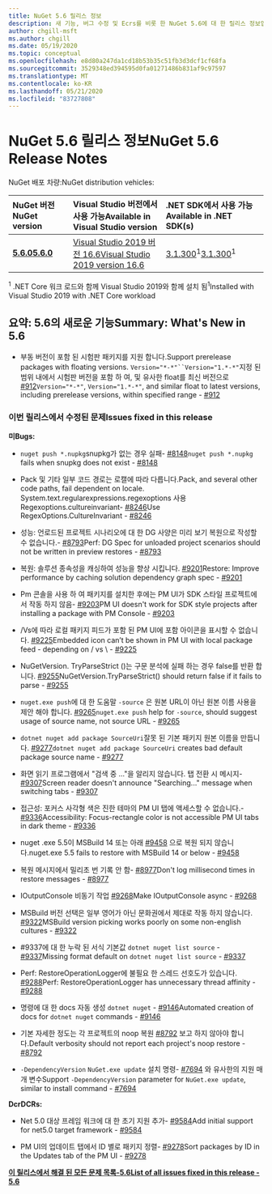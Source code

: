 ```yaml
---
title: NuGet 5.6 릴리스 정보
description: 새 기능, 버그 수정 및 Ecrs를 비롯 한 NuGet 5.6에 대 한 릴리스 정보입니다.
author: chgill-msft
ms.author: chgill
ms.date: 05/19/2020
ms.topic: conceptual
ms.openlocfilehash: e8d80a247da1cd18b53b35c51fb3d3dcf1cf68fa
ms.sourcegitcommit: 3529348ed394595d0fa01271486b831af9c97597
ms.translationtype: MT
ms.contentlocale: ko-KR
ms.lasthandoff: 05/21/2020
ms.locfileid: "83727808"
---
```

# <a name="nuget-56-release-notes"></a><span data-ttu-id="f94d8-103">NuGet 5.6 릴리스 정보</span><span class="sxs-lookup"><span data-stu-id="f94d8-103">NuGet 5.6 Release Notes</span></span>

<span data-ttu-id="f94d8-104">NuGet 배포 차량:</span><span class="sxs-lookup"><span data-stu-id="f94d8-104">NuGet distribution vehicles:</span></span>

| <span data-ttu-id="f94d8-105">NuGet 버전</span><span class="sxs-lookup"><span data-stu-id="f94d8-105">NuGet version</span></span> | <span data-ttu-id="f94d8-106">Visual Studio 버전에서 사용 가능</span><span class="sxs-lookup"><span data-stu-id="f94d8-106">Available in Visual Studio version</span></span>| <span data-ttu-id="f94d8-107">.NET SDK에서 사용 가능</span><span class="sxs-lookup"><span data-stu-id="f94d8-107">Available in .NET SDK(s)</span></span>|
|:---|:---|:---|
| [<span data-ttu-id="f94d8-108">**5.6.0**</span><span class="sxs-lookup"><span data-stu-id="f94d8-108">**5.6.0**</span></span>](https://nuget.org/downloads) | [<span data-ttu-id="f94d8-109">Visual Studio 2019 버전 16.6</span><span class="sxs-lookup"><span data-stu-id="f94d8-109">Visual Studio 2019 version 16.6</span></span>](https://visualstudio.microsoft.com/downloads/) | <span data-ttu-id="f94d8-110">[3.1.300](https://dotnet.microsoft.com/download/dotnet-core/3.1)<sup>1</sup></span><span class="sxs-lookup"><span data-stu-id="f94d8-110">[3.1.300](https://dotnet.microsoft.com/download/dotnet-core/3.1)<sup>1</sup></span></span> |

<span data-ttu-id="f94d8-111"><sup>1</sup> .NET Core 워크 로드와 함께 Visual Studio 2019와 함께 설치 됨</span><span class="sxs-lookup"><span data-stu-id="f94d8-111"><sup>1</sup>Installed with Visual Studio 2019 with .NET Core workload</span></span>

## <a name="summary-whats-new-in-56"></a><span data-ttu-id="f94d8-112">요약: 5.6의 새로운 기능</span><span class="sxs-lookup"><span data-stu-id="f94d8-112">Summary: What's New in 5.6</span></span>

* <span data-ttu-id="f94d8-113">부동 버전이 포함 된 시험판 패키지를 지원 합니다.</span><span class="sxs-lookup"><span data-stu-id="f94d8-113">Support prerelease packages with floating versions.</span></span> <span data-ttu-id="f94d8-114">`Version="*-*"``Version="1.*-*"`지정 된 범위 내에서 시험판 버전을 포함 하 여, 및 유사한 float를 최신 버전으로 [#912](https://github.com/NuGet/Home/issues/912)</span><span class="sxs-lookup"><span data-stu-id="f94d8-114">`Version="*-*"`, `Version="1.*-*"`, and similar float to latest versions, including prerelease versions, within specified range  - [#912](https://github.com/NuGet/Home/issues/912)</span></span>

### <a name="issues-fixed-in-this-release"></a><span data-ttu-id="f94d8-115">이번 릴리스에서 수정된 문제</span><span class="sxs-lookup"><span data-stu-id="f94d8-115">Issues fixed in this release</span></span>

<span data-ttu-id="f94d8-116">**미**</span><span class="sxs-lookup"><span data-stu-id="f94d8-116">**Bugs:**</span></span>

* <span data-ttu-id="f94d8-117">`nuget push *.nupkg`snupkg가 없는 경우 실패- [#8148](https://github.com/NuGet/Home/issues/8148)</span><span class="sxs-lookup"><span data-stu-id="f94d8-117">`nuget push *.nupkg` fails when snupkg does not exist - [#8148](https://github.com/NuGet/Home/issues/8148)</span></span>

* <span data-ttu-id="f94d8-118">Pack 및 기타 일부 코드 경로는 로캘에 따라 다릅니다.</span><span class="sxs-lookup"><span data-stu-id="f94d8-118">Pack, and several other code paths, fail dependent on locale.</span></span> <span data-ttu-id="f94d8-119">System.text.regularexpressions.regexoptions 사용 Regexoptions.cultureinvariant- [#8246](https://github.com/NuGet/Home/issues/8246)</span><span class="sxs-lookup"><span data-stu-id="f94d8-119">Use RegexOptions.CultureInvariant - [#8246](https://github.com/NuGet/Home/issues/8246)</span></span>

* <span data-ttu-id="f94d8-120">성능: 언로드된 프로젝트 시나리오에 대 한 DG 사양은 미리 보기 복원으로 작성할 수 없습니다.- [#8793](https://github.com/NuGet/Home/issues/8793)</span><span class="sxs-lookup"><span data-stu-id="f94d8-120">Perf: DG Spec for unloaded project scenarios should not be written in preview restores - [#8793](https://github.com/NuGet/Home/issues/8793)</span></span>

* <span data-ttu-id="f94d8-121">복원: 솔루션 종속성을 캐싱하여 성능을 향상 시킵니다. [#9201](https://github.com/NuGet/Home/issues/9201)</span><span class="sxs-lookup"><span data-stu-id="f94d8-121">Restore: Improve performance by caching solution dependency graph spec - [#9201](https://github.com/NuGet/Home/issues/9201)</span></span>

* <span data-ttu-id="f94d8-122">Pm 콘솔을 사용 하 여 패키지를 설치한 후에는 PM UI가 SDK 스타일 프로젝트에서 작동 하지 않음- [#9203](https://github.com/NuGet/Home/issues/9203)</span><span class="sxs-lookup"><span data-stu-id="f94d8-122">PM UI doesn't work for SDK style projects after installing a package with PM Console - [#9203](https://github.com/NuGet/Home/issues/9203)</span></span>

* <span data-ttu-id="f94d8-123">/Vs에 따라 로컬 패키지 피드가 포함 된 PM UI에 포함 아이콘을 표시할 수 없습니다. [#9225](https://github.com/NuGet/Home/issues/9225)</span><span class="sxs-lookup"><span data-stu-id="f94d8-123">Embedded icon can’t be shown in PM UI with local package feed - depending on / vs \ - [#9225](https://github.com/NuGet/Home/issues/9225)</span></span>

* <span data-ttu-id="f94d8-124">NuGetVersion. TryParseStrict ()는 구문 분석에 실패 하는 경우 false를 반환 합니다. [#9255](https://github.com/NuGet/Home/issues/9255)</span><span class="sxs-lookup"><span data-stu-id="f94d8-124">NuGetVersion.TryParseStrict() should return false if it fails to parse - [#9255](https://github.com/NuGet/Home/issues/9255)</span></span>

* <span data-ttu-id="f94d8-125">`nuget.exe push`에 대 한 도움말 `-source` 은 원본 URL이 아닌 원본 이름 사용을 제안 해야 합니다. [#9265](https://github.com/NuGet/Home/issues/9265)</span><span class="sxs-lookup"><span data-stu-id="f94d8-125">`nuget.exe push` help for `-source`, should suggest usage of source name, not source URL - [#9265](https://github.com/NuGet/Home/issues/9265)</span></span>

* <span data-ttu-id="f94d8-126">`dotnet nuget add package SourceUri`잘못 된 기본 패키지 원본 이름을 만듭니다. [#9277](https://github.com/NuGet/Home/issues/9277)</span><span class="sxs-lookup"><span data-stu-id="f94d8-126">`dotnet nuget add package SourceUri`  creates bad default package source name - [#9277](https://github.com/NuGet/Home/issues/9277)</span></span>

* <span data-ttu-id="f94d8-127">화면 읽기 프로그램에서 "검색 중 ..."을 알리지 않습니다. 탭 전환 시 메시지- [#9307](https://github.com/NuGet/Home/issues/9307)</span><span class="sxs-lookup"><span data-stu-id="f94d8-127">Screen reader doesn't announce "Searching..." message when switching tabs - [#9307](https://github.com/NuGet/Home/issues/9307)</span></span>

* <span data-ttu-id="f94d8-128">접근성: 포커스 사각형 색은 진한 테마의 PM UI 탭에 액세스할 수 없습니다.- [#9336](https://github.com/NuGet/Home/issues/9336)</span><span class="sxs-lookup"><span data-stu-id="f94d8-128">Accessibility: Focus-rectangle color is not accessible PM UI tabs in dark theme - [#9336](https://github.com/NuGet/Home/issues/9336)</span></span>

* <span data-ttu-id="f94d8-129">nuget .exe 5.5이 MSBuild 14 또는 아래 [#9458](https://github.com/NuGet/Home/issues/9458) 으로 복원 되지 않습니다.</span><span class="sxs-lookup"><span data-stu-id="f94d8-129">nuget.exe 5.5 fails to restore with MSBuild 14 or below - [#9458](https://github.com/NuGet/Home/issues/9458)</span></span>

* <span data-ttu-id="f94d8-130">복원 메시지에서 밀리초 번 기록 안 함- [#8977](https://github.com/NuGet/Home/issues/8977)</span><span class="sxs-lookup"><span data-stu-id="f94d8-130">Don't log millisecond times in restore messages - [#8977](https://github.com/NuGet/Home/issues/8977)</span></span>

* <span data-ttu-id="f94d8-131">IOutputConsole 비동기 작업 [#9268](https://github.com/NuGet/Home/issues/9268)</span><span class="sxs-lookup"><span data-stu-id="f94d8-131">Make IOutputConsole async - [#9268](https://github.com/NuGet/Home/issues/9268)</span></span>

* <span data-ttu-id="f94d8-132">MSBuild 버전 선택은 일부 영어가 아닌 문화권에서 제대로 작동 하지 않습니다. [#9322](https://github.com/NuGet/Home/issues/9322)</span><span class="sxs-lookup"><span data-stu-id="f94d8-132">MSBuild version picking works poorly on some non-english cultures - [#9322](https://github.com/NuGet/Home/issues/9322)</span></span>

* <span data-ttu-id="f94d8-133">#9337에 대 한 누락 된 서식 기본값 `dotnet nuget list source`  -  [#9337](https://github.com/NuGet/Home/issues/9337)</span><span class="sxs-lookup"><span data-stu-id="f94d8-133">Missing format default on `dotnet nuget list source` - [#9337](https://github.com/NuGet/Home/issues/9337)</span></span>

* <span data-ttu-id="f94d8-134">Perf: RestoreOperationLogger에 불필요 한 스레드 선호도가 있습니다. [#9288](https://github.com/NuGet/Home/issues/9288)</span><span class="sxs-lookup"><span data-stu-id="f94d8-134">Perf: RestoreOperationLogger has unnecessary thread affinity - [#9288](https://github.com/NuGet/Home/issues/9288)</span></span>

* <span data-ttu-id="f94d8-135">명령에 대 한 docs 자동 생성 `dotnet nuget` - [#9146](https://github.com/NuGet/Home/issues/9146)</span><span class="sxs-lookup"><span data-stu-id="f94d8-135">Automated creation of docs for `dotnet nuget` commands - [#9146](https://github.com/NuGet/Home/issues/9146)</span></span>

* <span data-ttu-id="f94d8-136">기본 자세한 정도는 각 프로젝트의 noop 복원 [#8792](https://github.com/NuGet/Home/issues/8792) 보고 하지 않아야 합니다.</span><span class="sxs-lookup"><span data-stu-id="f94d8-136">Default verbosity should not report each project's noop restore - [#8792](https://github.com/NuGet/Home/issues/8792)</span></span>

* <span data-ttu-id="f94d8-137">`-DependencyVersion` `NuGet.exe update` 설치 명령- [#7694](https://github.com/NuGet/Home/issues/7694) 와 유사한의 지원 매개 변수</span><span class="sxs-lookup"><span data-stu-id="f94d8-137">Support `-DependencyVersion` parameter for `NuGet.exe update`, similar to install command - [#7694](https://github.com/NuGet/Home/issues/7694)</span></span>


<span data-ttu-id="f94d8-138">**Dcr**</span><span class="sxs-lookup"><span data-stu-id="f94d8-138">**DCRs:**</span></span>

* <span data-ttu-id="f94d8-139">Net 5.0 대상 프레임 워크에 대 한 초기 지원 추가- [#9584](https://github.com/NuGet/Home/issues/9584)</span><span class="sxs-lookup"><span data-stu-id="f94d8-139">Add initial support for net5.0 target framework - [#9584](https://github.com/NuGet/Home/issues/9584)</span></span>

* <span data-ttu-id="f94d8-140">PM UI의 업데이트 탭에서 ID 별로 패키지 정렬- [#9278](https://github.com/NuGet/Home/issues/9278)</span><span class="sxs-lookup"><span data-stu-id="f94d8-140">Sort packages by ID in the Updates tab of the PM UI - [#9278](https://github.com/NuGet/Home/issues/9278)</span></span>


<span data-ttu-id="f94d8-141">**[이 릴리스에서 해결 된 모든 문제 목록-5.6](https://app.zenhub.com/workspaces/nuget-client-team-55aec9a240305cf007585881/reports/release?release=5e3b2080c4b30708e48bf9f3)**</span><span class="sxs-lookup"><span data-stu-id="f94d8-141">**[List of all issues fixed in this release - 5.6](https://app.zenhub.com/workspaces/nuget-client-team-55aec9a240305cf007585881/reports/release?release=5e3b2080c4b30708e48bf9f3)**</span></span>
